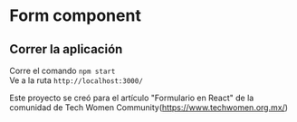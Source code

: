 # Form component

## Correr la aplicación
Corre el comando  `npm start`  
Ve a la ruta `http://localhost:3000/`


Este proyecto se creó para el artículo "Formulario en React" de la comunidad de Tech Women Community(https://www.techwomen.org.mx/) 
